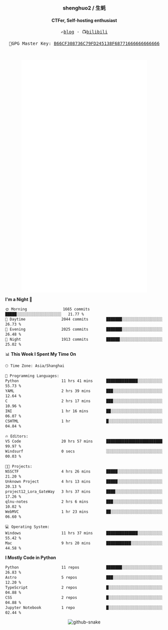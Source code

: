 <h3 align="center"> shenghuo2 / 生蚝 </h3>
<h4 align="center" >CTFer, Self-hosting enthusiast</h3>


<p align="center">
  <samp>
    ✍️<a href="https://blog.shenghuo2.top/">blog</a> -
    📺<a href="https://space.bilibili.com/85894935">bilibili</a>
  </samp>
</p>
<p align="center">
  <samp>
     🔐GPG Master Key: <a align="center" href="https://github.com/shenghuo2.gpg">B66CF308736C79FD245138F68771666666666666</a>
  </samp>
</p>
<br>
<p align="center">
  <a href="https://github.com/shenghuo2">
    <img width="400" align="top" src="https://github.com/shenghuo2/shenghuo2/blob/main/metrics.left.svg" />
  </a>
  <a href="https://github.com/shenghuo2">
    <img width="400" align="top" src="https://github.com/shenghuo2/shenghuo2/blob/main/metrics.right.svg" />
  </a>
</p>


<!--START_SECTION:waka-->
**I'm a Night 🦉** 

```text
🌞 Morning                1665 commits        █████░░░░░░░░░░░░░░░░░░░░   21.77 % 
🌆 Daytime                2044 commits        ███████░░░░░░░░░░░░░░░░░░   26.73 % 
🌃 Evening                2025 commits        ███████░░░░░░░░░░░░░░░░░░   26.48 % 
🌙 Night                  1913 commits        ██████░░░░░░░░░░░░░░░░░░░   25.02 % 
```


📊 **This Week I Spent My Time On** 

```text
🕑︎ Time Zone: Asia/Shanghai

💬 Programming Languages: 
Python                   11 hrs 41 mins      ██████████████░░░░░░░░░░░   55.73 % 
YAML                     2 hrs 39 mins       ███░░░░░░░░░░░░░░░░░░░░░░   12.64 % 
C                        2 hrs 17 mins       ███░░░░░░░░░░░░░░░░░░░░░░   10.96 % 
INI                      1 hr 16 mins        ██░░░░░░░░░░░░░░░░░░░░░░░   06.07 % 
CSHTML                   1 hr                █░░░░░░░░░░░░░░░░░░░░░░░░   04.84 % 

🔥 Editors: 
VS Code                  20 hrs 57 mins      █████████████████████████   99.97 % 
Windsurf                 0 secs              ░░░░░░░░░░░░░░░░░░░░░░░░░   00.03 % 

🐱‍💻 Projects: 
NSSCTF                   4 hrs 26 mins       █████░░░░░░░░░░░░░░░░░░░░   21.20 % 
Unknown Project          4 hrs 13 mins       █████░░░░░░░░░░░░░░░░░░░░   20.13 % 
project12_Lora_GateWay   3 hrs 37 mins       ████░░░░░░░░░░░░░░░░░░░░░   17.26 % 
qlnu-notes               2 hrs 6 mins        ███░░░░░░░░░░░░░░░░░░░░░░   10.02 % 
WebMVC                   1 hr 23 mins        ██░░░░░░░░░░░░░░░░░░░░░░░   06.60 % 

💻 Operating System: 
Windows                  11 hrs 37 mins      ██████████████░░░░░░░░░░░   55.42 % 
Mac                      9 hrs 20 mins       ███████████░░░░░░░░░░░░░░   44.58 % 
```

**I Mostly Code in Python** 

```text
Python                   11 repos            ███████░░░░░░░░░░░░░░░░░░   26.83 % 
Astro                    5 repos             ███░░░░░░░░░░░░░░░░░░░░░░   12.20 % 
TypeScript               2 repos             █░░░░░░░░░░░░░░░░░░░░░░░░   04.88 % 
CSS                      2 repos             █░░░░░░░░░░░░░░░░░░░░░░░░   04.88 % 
Jupyter Notebook         1 repo              █░░░░░░░░░░░░░░░░░░░░░░░░   02.44 % 
```




<!--END_SECTION:waka-->


<div align="center">
  <picture>
    <source media="(prefers-color-scheme: dark)" srcset="https://gist.githubusercontent.com/shenghuo2/bfce20b14ab0484cef03bae6e60e0b3a/raw/github-snake-dark.svg" />
    <source media="(prefers-color-scheme: light)" srcset="https://gist.githubusercontent.com/shenghuo2/bfce20b14ab0484cef03bae6e60e0b3a/raw/github-snake.svg" />
    <img alt="github-snake" src="https://gist.githubusercontent.com/shenghuo2/bfce20b14ab0484cef03bae6e60e0b3a/raw/github-snake.svg" />
  </picture>
</div>

<!--
**shenghuo2/shenghuo2** is a ✨ _special_ ✨ repository because its `README.md` (this file) appears on your GitHub profile.

Here are some ideas to get you started:

- 🔭 I’m currently working on ...
- 🌱 I’m currently learning ...
- 👯 I’m looking to collaborate on ...
- 🤔 I’m looking for help with ...
- 💬 Ask me about ...
- 📫 How to reach me: ...
- 😄 Pronouns: ...
- ⚡ Fun fact: ...
-->

